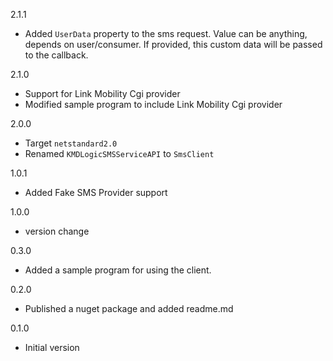2.1.1
* Added `UserData` property to the sms request. Value can be anything, depends on user/consumer. If provided, this custom data will be passed to the callback.

2.1.0
* Support for Link Mobility Cgi provider
* Modified sample program to include Link Mobility Cgi provider

2.0.0
* Target `netstandard2.0`
* Renamed `KMDLogicSMSServiceAPI` to `SmsClient`

1.0.1
* Added Fake SMS Provider support

1.0.0
* version change 

0.3.0
* Added a sample program for using the client.
 
0.2.0
* Published a nuget package and added readme.md
 
0.1.0
* Initial version
